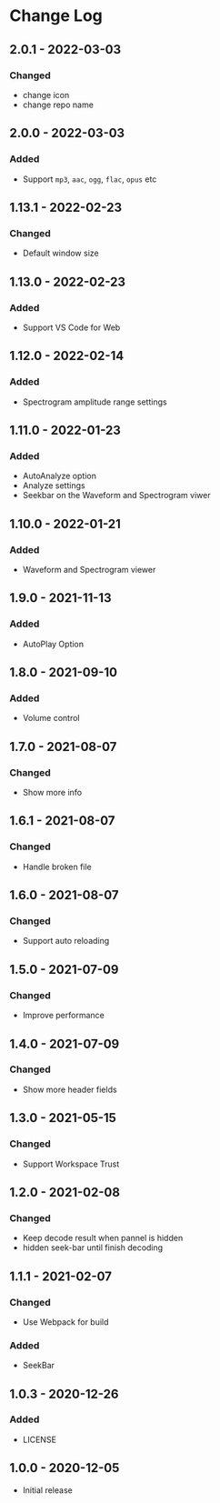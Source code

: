 # Change Log

## 2.0.1 - 2022-03-03  
### Changed  
- change icon 
- change repo name 

## 2.0.0 - 2022-03-03  
### Added 
- Support `mp3`, `aac`, `ogg`, `flac`, `opus` etc  

## 1.13.1 - 2022-02-23  
### Changed  
- Default window size

## 1.13.0 - 2022-02-23  
### Added  
- Support VS Code for Web  
  
## 1.12.0 - 2022-02-14   
### Added  
- Spectrogram amplitude range settings  

## 1.11.0 - 2022-01-23  
### Added  
- AutoAnalyze option  
- Analyze settings  
- Seekbar on the Waveform and Spectrogram viwer  

## 1.10.0 - 2022-01-21  
### Added  
- Waveform and Spectrogram viewer  

## 1.9.0 - 2021-11-13  
### Added  
- AutoPlay Option  

## 1.8.0 - 2021-09-10  
### Added  
- Volume control  

## 1.7.0 - 2021-08-07  
### Changed  
- Show more info  

## 1.6.1 - 2021-08-07  
### Changed  
- Handle broken file  

## 1.6.0 - 2021-08-07  
### Changed  
- Support auto reloading  

## 1.5.0 - 2021-07-09  
### Changed  
- Improve performance  

## 1.4.0 - 2021-07-09  
### Changed  
- Show more header fields  

## 1.3.0 - 2021-05-15  
### Changed  
- Support Workspace Trust  

## 1.2.0 - 2021-02-08  
### Changed  
- Keep decode result when pannel is hidden
- hidden seek-bar until finish decoding    

## 1.1.1 - 2021-02-07  
### Changed  
- Use Webpack for build  

### Added  
- SeekBar  

## 1.0.3 - 2020-12-26  
### Added  
- LICENSE  

## 1.0.0 - 2020-12-05  
- Initial release  
